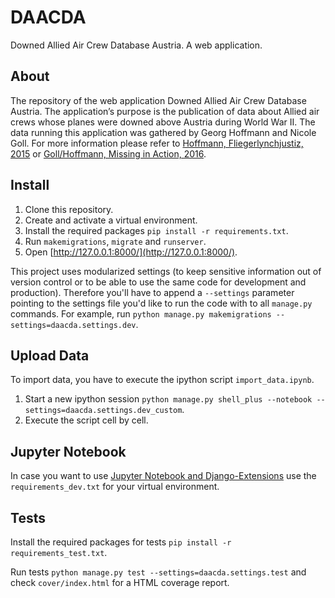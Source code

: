 # DAACDA
Downed Allied Air Crew Database Austria. A web application.

## About
The repository of the web application Downed Allied Air Crew Database Austria. The application’s purpose is the publication of data about Allied air crews whose planes were downed above Austria during World War II. The data running this application was gathered by Georg Hoffmann and Nicole Goll. For more information please refer to [Hoffmann, Fliegerlynchjustiz, 2015](https://www.schoeningh.de/katalog/titel/978-3-506-78137-6.html) or [Goll/Hoffmann, Missing in Action, 2016](http://www.bundesheer.at/download_archiv/pdfs/missing_in_action.pdf).


## Install
1. Clone this repository.
2. Create and activate a virtual environment.
3. Install the required packages `pip install -r requirements.txt`.
4. Run `makemigrations`, `migrate` and `runserver`.
5. Open [http://127.0.0.1:8000/](http://127.0.0.1:8000/).

This project uses modularized settings (to keep sensitive information out of version control or to be able to use the same code for development and production). Therefore you'll have to append a `--settings` parameter pointing to the settings file you'd like to run the code with to all `manage.py` commands. For example, run `python manage.py makemigrations --settings=daacda.settings.dev`.

## Upload Data
To import data, you have to execute the ipython script `import_data.ipynb`.

1. Start a new ipython session `python manage.py shell_plus --notebook --settings=daacda.settings.dev_custom`.
2. Execute the script cell by cell.

## Jupyter Notebook
In case you want to use [Jupyter Notebook and Django-Extensions](https://andrewbrookins.com/python/using-ipython-notebook-with-django/) use the `requirements_dev.txt` for your virtual environment.

## Tests
Install the required packages for tests `pip install -r requirements_test.txt`.

Run tests `python manage.py test --settings=daacda.settings.test` and check `cover/index.html` for a HTML coverage report.
